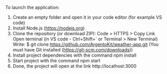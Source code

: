 To launch the application:

1. Create an empty folder and open it in your code editor (for example VS code)
2. Install Node.js (https://nodejs.org)
3. Clone the repository (or download ZIP):
    Code > HTTPS > Copy Link
    Open terminal (in VS code - Ctrl+Shift+` or Terminal > New Terminal)
    Write: $ git clone https://github.com/ArgentoKit/weather-app.git (You must have Git installed (https://git-scm.com/downloads))
4. Install project dependencies with the command npm install
5. Start project with the command npm start
6. Done, the project will open at the link http://localhost:3000

